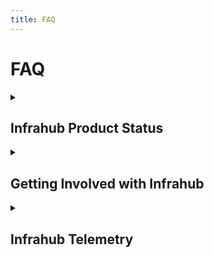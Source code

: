 ```yaml
---
title: FAQ
---
```


# FAQ

<details>
<summary>

## Infrahub Product Status

</summary>

## What is the status of the Infrahub Project?

Infrahub offers best in class features for infrastructure automation such as:

- Customizable schemas
- Git-like branching and merging
- CI validations and approval process
- Object Profiles
- IPAM with IPv4 and IPv6 support
- Resource Managment
- User Defined Artifact Generation in CI
- User Defined Object Generation
- GUI, API, and SDK operations
- Data import with Infrahub Sync

Infrahub is still being actively developed with new features and functionalities coming on a regular basis. Check out our [roadmap](https://opsmill.atlassian.net/jira/discovery/share/views/7e5d4ab1-63d7-405e-b453-ad50cd9d5b71) to see where we aer going next!

<details>
<summary>

### Can I deploy Infrahub in production?

</summary>

Yes. Infrahub can be deployed in a production environment. If you are deploying a large production environment we recommend reacthing out to our customer success team at customer-success@opsmill.com to understand any specific requirments for your deployment.

</details>
</details>

<details>
<summary>

## Getting Involved with Infrahub

</summary>

<details>
<summary>

## How can I submit a feature request?

</summary>

We accept feature requests in our [GitHub](https://github.com/opsmill/infrahub/issues), in our [Discord](https://discord.gg/typQmqXan5)

</details>
<summary>

## How can I get involved?

</summary>

There are a few different ways to get involved with Infrahub:

- As you use Infrahub, submit bugs and feature requests.
- Reach out to OpsMill on [Discord](https://discord.gg/typQmqXan5) and set up a user feedback session to share your thoughts with us.
- If you are a developer make a ticket on our [GitHub](https://github.com/opsmill/infrahub/issues) and send a PR our way to fix it.

</details>
</details>

<details>
<summary>

## Infrahub Telemetry

</summary>

## Does Infrahub Collect Telemetry?

Infrahub collects limited telemetry for the purpose of product analytics.

<details>
<summary>

### Telemetry Items Collected

</summary>

- Up/Down status of services
- Number of Nodes
- Number of Objects Created
- Count of Branches Created
- Count of Branches not yet merged
- Number of Resource Pools
- Obfuscated Schema Summary
- Infrahub Version
- Number of GIT Repositories
- Number of workers
- Number of generators
- Number of artifact definitions
- Number of times artifacts are being generated
- Number of transformation
- Number of groups
- Number of profiles
- Number of webhooks
- Number of times webhooks fired

</details>

<details>
<summary>

### Controlling Telemetry

</summary>

To disable telemetry you can set INFRAHUB_TELEMETRY_OPTOUT prior to the build step for Infrahub.
    export INFRAHUB_TELEMETRY_OPTOUT=true

</details>
</details>